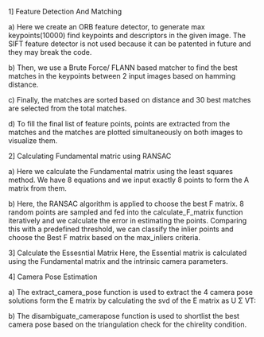 1] Feature Detection And Matching

a) Here we create an ORB feature detector, to generate max keypoints(10000) find keypoints and descriptors in the given image. The SIFT feature detector is not used because it can be patented in future and they may break the code.

b) Then, we use a Brute Force/ FLANN based matcher to find the best matches in the keypoints between 2 input images based on hamming distance.

c) Finally, the matches are sorted based on distance and 30 best matches are selected from the total matches.

d) To fill the final list of feature points, points are extracted from the matches and the matches are plotted simultaneously on both images to visualize them.

2] Calculating Fundamental matric using RANSAC

a) Here we calculate the Fundamental matrix using the least squares method. We have 8 equations and we input exactly 8 points to form the A matrix from them.

b) Here, the RANSAC algorithm is applied to choose the best F matrix. 8 random points are sampled and fed into the calculate_F_matrix function iteratively and we calculate the error in estimating the points. Comparing this with a predefined threshold, we can classify the inlier points and choose the Best F matrix based on the max_inliers criteria.

3] Calculate the Essesntial Matrix Here, the Essential matrix is calculated using the Fundamental matrix and the intrinsic camera parameters.

4] Camera Pose Estimation

a) The extract_camera_pose function is used to extract the 4 camera pose solutions form the E matrix by calculating the svd of the E matrix as U Σ VT:

b) The disambiguate_camerapose function is used to shortlist the best camera pose based on the triangulation check for the chirelity condition.
